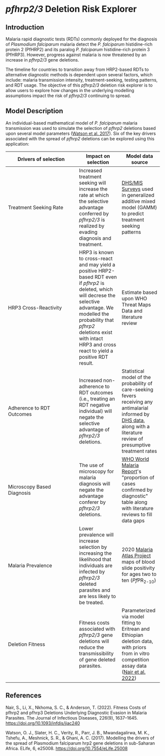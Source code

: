 # *pfhrp2\/3* Deletion Risk Explorer

## Introduction

Malaria rapid diagnostic tests (RDTs) commonly deployed for the diagnosis of *Plasmodium falciparum* malaria detect the *P. falciparum* histidine-rich protein 2 (PfHRP2) and its paralog *P. falciparum* histidine-rich protein 3 (PfHRP3). However, progress against malaria is now threatened by an increase in *pfhrp2\/3* gene deletions. 

The timeline for countries to transition away from HRP2-based RDTs to alternative diagnostic methods is dependent upon several factors, which include: malaria transmission intensity, treatment-seeking, testing patterns, and RDT usage. The objective of this *pfhrp2\/3* deletion risk explorer is to allow users to explore how changes in the underlying modelling assumptions impact the risk of *pfhrp2\/3* continuing to spread.  

## Model Description

An individual-based mathematical model of *P. falciparum* malaria transmission was used to simulate the selection of *pfhrp2* deletions based upon several model parameters ([Watson et al. 2017](https://doi.org/10.7554/eLife.25008)). Six of the key drivers associated with the spread of *pfhrp2* deletions can be explored using this application:

| <div style="width: 13.5em">Drivers of selection</div> | Impact on selection | Model data source |
| --- | --- | --- |
| Treatment Seeking Rate | Increased treatment seeking will increase the rate at which the selective advantage conferred by *pfhrp2\/3* is realized by evading diagnosis and treatment. | [DHS/MIS Surveys](https://dhsprogram.com/methodology/survey-types/mis.cfm) used in generalized additive mixed model (GAMM) to predict treatment seeking patterns |
| HRP3 Cross-Reactivity | HRP3 is known to cross-react and may yield a positive HRP2-based RDT even if *pfhrp2* is deleted, which will decrese the selective advantage. We modelled the probability that *pfhrp2* deletions exist with intact HRP3 and cross react to yield a positive RDT result. | Estimate based upon WHO Threat Maps Data and literature review |
| Adherence to RDT Outcomes | Increased non-adherence to RDT outcomes (i.e., treating an RDT negative individual) will negate the selective advantage of *pfhrp2\/3* deletions. | Statistical model of the probability of care-seeking fevers receiving any antimalarial informed by [DHS data](https://dhsprogram.com/Data/), along with a literature review of presumptive treatment rates |
| Microscopy Based Diagnosis | The use of microscopy for malaria diagnosis will negate the advantage conferer by *pfhrp2\/3* deletions. | [WHO World Malaria Report](https://www.who.int/teams/global-malaria-programme/reports)'s "proportion of cases confirmed by diagnostic" table along with literature reviews to fill data gaps |
| Malaria Prevalence | Lower prevalence will increase selection by increasing the likelihood that individuals are infected by *pfhrp2\/3* deleted parasites and are less likely to be treated. | 2020 [Malaria Atlas Project](https://malariaatlas.org/) maps of blood slide positivity for ages two to ten (*Pf*PR<sub>2-10</sub>) |
| Deletion Fitness | Fitness costs associated with *pfhrp2\/3* gene deletions will reduce the transmissibility of gene deleted parasites. | Parameterized via model fitting to Eritrean and Ethiopian deletion data, with priors from in vitro competition assay data ([Nair et al. 2022](https://doi.org/10.1093/infdis/jiac240))  |


## References

Nair, S., Li, X., Nkhoma, S. C., & Anderson, T. (2022). Fitness Costs of pfhrp2 and pfhrp3 Deletions Underlying Diagnostic Evasion in Malaria Parasites. The Journal of Infectious Diseases, 226(9), 1637–1645. https://doi.org/10.1093/infdis/jiac240

Watson, O. J., Slater, H. C., Verity, R., Parr, J. B., Mwandagalirwa, M. K., Tshefu, A., Meshnick, S. R., & Ghani, A. C. (2017). Modelling the drivers of the spread of Plasmodium falciparum hrp2 gene deletions in sub-Saharan Africa. ELife, 6, e25008. https://doi.org/10.7554/eLife.25008

